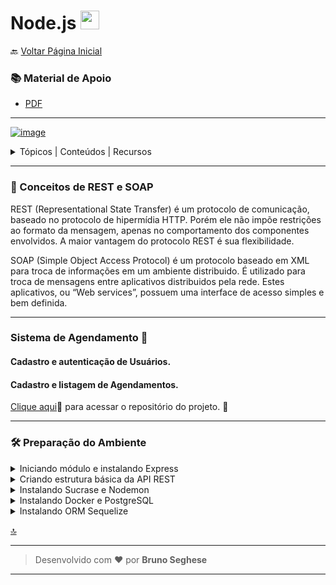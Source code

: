 <h1 id="topo">Node.js <img src="https://cdn.jsdelivr.net/gh/devicons/devicon/icons/nodejs/nodejs-plain.svg" width="30px"/></h1>

🔙 [Voltar Página Inicial](https://github.com/brseghese/hiring-coders-3-vtex-gama)

<h3> 📚 Material de Apoio</h3>

- [PDF](https://drive.google.com/file/d/1D27vmgiuuz4mg5HPLquFFHu7XAxMDDm1/view)

---

[![image](https://img.shields.io/badge/Node.js-339933?style=for-the-badge&logo=nodedotjs&logoColor=white)](https://nodejs.org/en/)

<details>
<summary>Tópicos | Conteúdos  | Recursos</summary>

####

- Conceitos de REST e SOAP
- Configurando Nodemon
- Configurando Docker
- Configurando ElephantSQL e PostBird
- ORM Migration
- Usuários Model
- Usuários Controller
- Usuários Hash de senhas
- Usuários Autenticação JWT
- Token JWT via Header
- Atualizando usuário
- Validação de dados
- Adicionando foto do usuário
- Vinculando fotos ao usuário
- Listagem de prestadores de serviços
- Models de agendamento
- Criando agendamentos
- Validações e listagem de agendamentos
- Paginação e listagem de agenda do colaborador
- Configurando o MONGODB
- Configurando as notificações
- Listando notificações e marcando como lidas

</details>

---

<h3 id="0">📍 Conceitos de REST e SOAP </h3>

REST (Representational State Transfer) é um protocolo de comunicação, baseado no protocolo de hipermídia HTTP. Porém ele não impõe restrições ao formato da mensagem, apenas no comportamento dos componentes envolvidos. A maior vantagem do protocolo REST é sua flexibilidade.

SOAP (Simple Object Access Protocol) é um protocolo baseado em XML para troca de informações em um ambiente distribuido. É utilizado para troca de mensagens entre aplicativos distribuidos pela rede. Estes aplicativos, ou “Web services”, possuem uma interface de acesso simples e bem definida.

---

<h3 id="3"> Sistema de Agendamento 📖​ </h3>

#### Cadastro e autenticação de Usuários.

#### Cadastro e listagem de Agendamentos.

[Clique aqui](https://github.com/brseghese/hc3-sistema-agenda)🔗 para acessar o repositório do projeto. 🚀

---

### 🛠️ Preparação do Ambiente

<details>
<summary>Iniciando módulo e instalando Express</summary>

#### ✔️ Inicialize o pacote

```
npm init -y
```

> -y criar sem perguntas

O arquivo "package.json" é criado.

#### ✔️ Crie a pasta "src" com os respectivos arquivos

- app.js
- server.js
- routes.js

#### ✔️ Instale o express

```
npm i express
```

</details>

<details>
<summary>Criando estrutura básica da API REST</summary>

#### 🔶 server.js

```
const app = require("./app");

app.listen(3333);
```

#### 🔶 app.js

```
const express = require("express");
const routes = require("./router");

class App {
  constructor() {
    this.server = express();
    this.middlewares();
    this.routes();
  }
  middlewares() {
    this.server.use(express.json());
  }
  routes() {
    this.server.use(routes);
  }
}

module.exports = new App().server;
```

#### 🔶 router.js

```
const { Router } = require("express");
const routes = new Router();

routes.get("/", (req, res) => {
  return res.json({ message: "Okay" });
});

module.exports = routes;
```

#### ✔️ Teste o servidor

```
node src/server.js
```

#### ✔️ Abra o navegador e digite

```
localhost:3333
```

</details>

<details>
<summary>Instalando Sucrase e Nodemon</summary>

#### 🔶 Sucrase

O Sucrase possibilita o node usar a sintaxe ES6 modules, melhorando a compatibilidade de código do frontend com o backend.

#### ✔️ Instale o [sucrase](https://github.com/alangpierce/sucrase)

```
npm i sucrase -D
```

> -D dependência de desenvolvimento

#### 🔶 Nodemon

O nodemon é uma biblioteca que ajuda no desenvolvimento de sistemas com o Node. js reiniciando automaticamente o servidor.

#### ✔️ Instale o nodemon

```
npm i nodemon -D
```

> -D dependência de desenvolvimento

#### ✔️ Configure o nodemon

Crie o arquivo "nodemon.json" na pasta raiz e implemente:

```
{
  "execMap": {
    "js": "sucrase-node"
  }
}
```

Inclua no "package.json" na propriedade "scripts"

```
"dev": "nodemon src/server"
```

Atualize as importações dos arquivos:

- server.js
- app.js
- router.js

#### ✔️ Teste o servidor

```
npm run dev
```

> digite localhost:3333 no navegador

</details>

<details>
<summary>Instalando Docker e PostgreSQL</summary>

#### 🔶 Docker

O Docker é uma plataforma open source que facilita a criação e administração de ambientes isolados. Ele possibilita o empacotamento de uma aplicação ou ambiente dentro de um container, se tornando portátil para qualquer outro host que contenha o Docker instalado.

#### ✔️ Faça o download, instale e configure o Docker

[Get Started Docker](https://www.docker.com/)

#### ✔️ Verifique o a versão do Docker

```
docker -v
```

#### 🔶 PostgreSQL

O PostgreSQL suporta nativamente um grande número de tipos de dados padrão, como JSON, XML, etc. O PostgreSQL obtém vantagem disso, pois é um dos poucos bancos de dados relacionais que oferece forte suporte para a funcionalidade NoSQL. Além disso, permite que os usuários definam seus próprios tipos de dados.

#### ✔️ Instale o Postgre

```
docker run --name database -e POSTGRES_PASSWORD=docker -p 5432:5432 -d postgres
```

#### ✔️ Verifique as imagens instaladas no docker

```
docker image ls
```

No app Docker em images postgres clicar em "run"

#### ✔️ Teste o Postgres

```
docker ps
```

</details>

<details>
<summary>Instalando ORM Sequelize</summary>

#### 🔶 ORM

Object-Relational Mapping (ORM), em português, mapeamento objeto-relacional, é uma técnica para aproximar o paradigma de desenvolvimento de aplicações orientadas a objetos ao paradigma do banco de dados relacional.

#### 🔶 Sequelize

O Sequelize é um ORM(Object/Relational Mapper) baseado em Promise para Node.js e io.js, e suporta os dialetos PostgreSQL, MySQL, MariaDB, SQLite e MSSQL e recursos a transação, relacionamentos, replicação de leitura e muito mais.

#### ✔️ Instale o Sequelize

```
npm i sequelize
```

#### ✔️ Instale o CLI do Sequelize

```
npm install --save-dev sequelize-cli
```

#### ✔️ Instale o conector do banco de dados PostgreSQL

```
npm i pg pg-hstore
```

#### ✔️ Crie o arquivo ".sequelizerc na pasta raiz

Após implementar "config/database.js" e ".sequelizerc"

#### ✔️ Create Migration

```
npx sequelize migration:create --name=create-users
```

#### 🔶 Migration

É uma forma de versionar o schema de sua aplicação. Migrations trabalha na manipulação da base de dados: criando, alterando ou removendo. Uma forma de controlar as alterações do seu banco juntamente com o versionamento de sua aplicação e compartilhar-la.

</details>

<a href="#topo">🔝</a>

---

> Desenvolvido com ❤️ por **Bruno Seghese**

---

<!-- <details>
<summary></summary>

</details> -->
